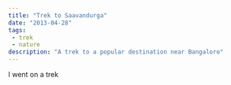 ```yaml
---
title: "Trek to Saavandurga"
date: "2013-04-28"
tags:
 - trek
 - nature
description: "A trek to a popular destination near Bangalore"
---
```


I went on a trek
